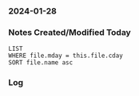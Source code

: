 ### 2024-01-28

### Notes Created/Modified Today
```dataview
LIST 
WHERE file.mday = this.file.cday
SORT file.name asc
```
### Log
